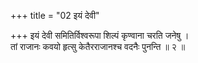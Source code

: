 +++
title = "02 इयं देवी"

+++
इयं देवी समितिर्विश्वरूपा शिल्पं कृण्वाना चरति जनेषु ।  
तां राजानः कवयो हृत्सु केतैरराजानश्च वदनैः पुनन्ति ॥ २ ॥